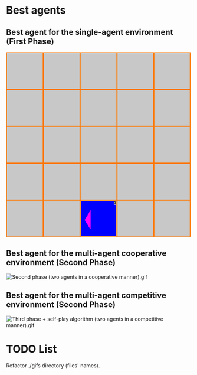 # Best agents

## Best agent for the single-agent environment (First Phase)

![](https://github.com/hosein-fanai/Pits-and-Orbs/blob/main/gifs/First%20phase%20+%20agent%20has%20a%20memory%20+%20rew%20func%201%20(single%20agent%20with%20470mil-iters-A2C%20model).gif?raw=true "First phase + agent has a memory + rew func 1 (single agent with 470mil-iters-A2C model).gif")

## Best agent for the multi-agent cooperative environment (Second Phase)

![](https://github.com/hosein-fanai/Pits-and-Orbs/blob/main/gifs/Second%phase%(two%agents%in%a%cooperative%manner).gif?raw=true "Second phase (two agents in a cooperative manner).gif")

## Best agent for the multi-agent competitive environment (Second Phase)
![](https://github.com/hosein-fanai/Pits-and-Orbs/blob/main/gifs/Third%phase%+%self-play%algorithm%(two%agents%in%a%competitive%manner).gif?raw=true "Third phase + self-play algorithm (two agents in a competitive manner).gif")

# TODO List
Refactor ./gifs directory (files' names).